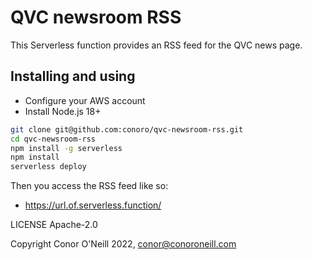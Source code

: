 # QVC newsroom RSS
This Serverless function provides an RSS feed for the QVC news page.

## Installing and using
* Configure your AWS account
* Install Node.js 18+

```bash
git clone git@github.com:conoro/qvc-newsroom-rss.git
cd qvc-newsroom-rss
npm install -g serverless
npm install
serverless deploy
```
Then you access the RSS feed like so:

* https://url.of.serverless.function/


LICENSE Apache-2.0

Copyright Conor O'Neill 2022, conor@conoroneill.com
